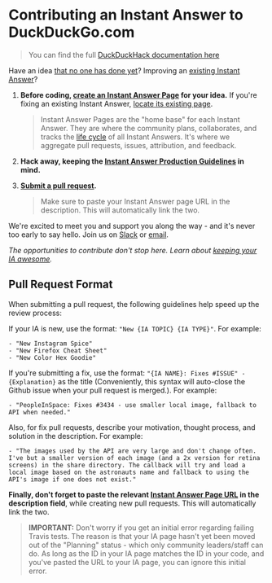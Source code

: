 # Contributing an Instant Answer to DuckDuckGo.com

> You can find the full [DuckDuckHack documentation here](http://docs.duckduckhack.com)

Have an idea [that no one has done yet](https://duck.co/ia)? Improving an [existing Instant Answer](https://duck.co/ia/dev/issues)? 

1. **Before coding, [create an Instant Answer Page](https://duck.co/ia/new_ia) for your idea.** If you're fixing an existing Instant Answer, [locate its existing page](https://duck.co/ia).

	> Instant Answer Pages are the "home base" for each Instant Answer. They are where the community plans, collaborates, and tracks the [life cycle](http://docs.duckduckhack.com/submitting/long-term.html) of all Instant Answers. It's where we aggregate pull requests, issues, attribution, and feedback.

2. **Hack away, keeping the [Instant Answer Production Guidelines](http://docs.duckduckhack.com/submitting/checklist.html) in mind.**

3. **[Submit a pull request](http://docs.duckduckhack.com/submitting/pull-request.html).** 

	> Make sure to paste your Instant Answer page URL in the description. This will automatically link the two.

We're excited to meet you and support you along the way - and it's never too early to say hello. Join us on [Slack](mailto:QuackSlack@duckduckgo.com?subject=AddMe) or [email](mailto:open@duckduckgo.com). 

*The opportunities to contribute don't stop here. Learn about [keeping your IA awesome](http://docs.duckduckhack.com/submitting/long-term.html).*


## Pull Request Format

When submitting a pull request, the following guidelines help speed up the review process:

If your IA is new, use the format: `"New {IA TOPIC} {IA TYPE}"`. For example:

	- "New Instagram Spice"
	- "New Firefox Cheat Sheet"
	- "New Color Hex Goodie"
	
If you're submitting a fix, use the format: `"{IA NAME}: Fixes #ISSUE" - {Explanation}` as the title (Conveniently, this syntax will auto-close the Github issue when your pull request is merged.). For example:
	
	- "PeopleInSpace: Fixes #3434 - use smaller local image, fallback to API when needed."
	
Also, for fix pull requests, describe your motivation, thought process, and solution in the description. For example:

	- "The images used by the API are very large and don't change often. I've but a smaller version of each image (and a 2x version for retina screens) in the share directory. The callback will try and load a local image based on the astronauts name and fallback to using the API's image if one does not exist."

**Finally, don't forget to paste the relevant [Instant Answer Page URL](https://duck.co/ia/new_ia) in the description field**, while creating new pull requests. This will automatically link the two.

> **IMPORTANT:** Don't worry if you get an initial error regarding failing Travis tests. The reason is that your IA page hasn't yet been moved out of the "Planning" status - which only community leaders/staff can do. As long as the ID in your IA page matches the ID in your code, and you've pasted the URL to your IA page, you can ignore this initial error.
	
